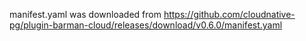 manifest.yaml was downloaded from https://github.com/cloudnative-pg/plugin-barman-cloud/releases/download/v0.6.0/manifest.yaml
